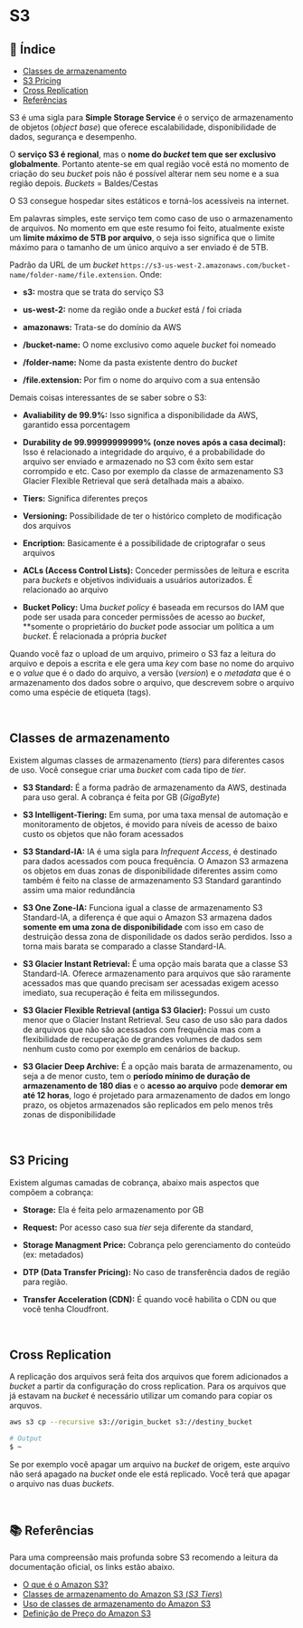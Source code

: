 # S3

## :pushpin: Índice

- [Classes de armazenamento](#classes-de-armazenamento)
- [S3 Pricing](#s3-princing)
- [Cross Replication](#cross-replication)
- [Referências](#book-referências)

S3 é uma sigla para **Simple Storage Service** é o serviço de armazenamento de objetos (*object base*) que oferece escalabilidade, disponibilidade de dados, segurança e desempenho.

O **serviço S3 é regional**, mas o **nome do *bucket* tem que ser exclusivo globalmente**. Portanto atente-se em qual região você está no momento de criação do seu *bucket* pois não é possível alterar nem seu nome e a sua região depois. *Buckets* = Baldes/Cestas

O S3 consegue hospedar sites estáticos e torná-los acessíveis na internet.

Em palavras simples, este serviço tem como caso de uso o armazenamento de arquivos. No momento em que este resumo foi feito, atualmente existe um **limite máximo de 5TB por arquivo**, o seja isso significa que o limite máximo para o tamanho de um único arquivo a ser enviado é de 5TB.

Padrão da URL de um *bucket* `https://s3-us-west-2.amazonaws.com/bucket-name/folder-name/file.extension`. Onde:

- **s3:** mostra que se trata do serviço S3

- **us-west-2:** nome da região onde a *bucket* está / foi criada

- **amazonaws:** Trata-se do domínio da AWS

- **/bucket-name:** O nome exclusivo como aquele *bucket* foi nomeado

- **/folder-name:** Nome da pasta existente dentro do *bucket*

- **/file.extension:** Por fim o nome do arquivo com a sua entensão

Demais coisas interessantes de se saber sobre o S3:

- **Avaliability de 99.9%:** Isso significa a disponibilidade da AWS, garantido essa porcentagem

- **Durability de 99.99999999999% (onze noves após a casa decimal):** Isso é relacionado a integridade do arquivo, é a probabilidade do arquivo ser enviado e armazenado no S3 com êxito sem estar corrompido e etc. Caso por exemplo da classe de armazenamento S3 Glacier Flexible Retrieval que será detalhada mais a abaixo.

- **Tiers:** Significa diferentes preços

- **Versioning:** Possibilidade de ter o histórico completo de modificação dos arquivos

- **Encription:** Basicamente é a possibilidade de criptografar o seus arquivos

- **ACLs (Access Control Lists):** Conceder permissões de leitura e escrita para *buckets* e objetivos individuais a usuários autorizados. É relacionado ao arquivo

- **Bucket Policy:** Uma *bucket policy* é baseada em recursos do IAM que pode ser usada para conceder permissões de acesso ao *bucket*, **somente o proprietário do *bucket* pode associar um política a um *bucket*. É relacionada a própria *bucket*

Quando você faz o upload de um arquivo, primeiro o S3 faz a leitura do arquivo e depois a escrita e ele gera uma *key* com base no nome do arquivo e o *value* que é o dado do arquivo, a versão (*version*) e o *metadata* que é o armazenamento dos dados sobre o arquivo, que descrevem sobre o arquivo como uma espécie de etiqueta (tags). 

<br />

## Classes de armazenamento

Existem algumas classes de armazenamento (*tiers*) para diferentes casos de uso. Você consegue criar uma *bucket* com cada tipo de *tier*.

- **S3 Standard:** É a forma padrão de armazenamento da AWS, destinada para uso geral. A cobrança é feita por GB (*GigaByte*)

- **S3 Intelligent-Tiering:** Em suma, por uma taxa mensal de automação e monitoramento de objetos, é movido para níveis de acesso de baixo custo os objetos que não foram acessados

- **S3 Standard-IA:** IA é uma sigla para *Infrequent Access*, é destinado para dados acessados com pouca frequência. O Amazon S3 armazena os objetos em duas zonas de disponibilidade diferentes assim como também é feito na classe de armazenamento S3 Standard garantindo assim uma maior redundância

- **S3 One Zone-IA:** Funciona igual a classe de armazenamento S3 Standard-IA, a diferença é que aqui o Amazon S3 armazena dados **somente em uma zona de disponibilidade** com isso em caso de destruição dessa zona de disponilidade os dados serão perdidos. Isso a torna mais barata se comparado a classe Standard-IA.

- **S3 Glacier Instant Retrieval:** É uma opção mais barata que a classe S3 Standard-IA. Oferece armazenamento para arquivos que são raramente acessados mas que quando precisam ser acessadas exigem acesso imediato, sua recuperação é feita em milissegundos.

- **S3 Glacier Flexible Retrieval (antiga S3 Glacier):** Possui um custo menor que o Glacier Instant Retrieval. Seu caso de uso são para dados de arquivos que não são acessados com frequência mas com a flexibilidade de recuperação de grandes volumes de dados sem nenhum custo como por exemplo em cenários de backup.

- **S3 Glacier Deep Archive:**  É a opção mais barata de armazenamento, ou seja a de menor custo, tem o **período mínimo de duração de armazenamento de 180 dias** e o **acesso ao arquivo** pode **demorar em até 12 horas**, logo é projetado para armazenamento de dados em longo prazo, os objetos armazenados são replicados em pelo menos três zonas de disponibilidade


<br />

## S3 Pricing

Existem algumas camadas de cobrança, abaixo mais aspectos que compõem a cobrança:

- **Storage:** Ela é feita pelo armazenamento por GB

- **Request:** Por acesso caso sua *tier* seja diferente da standard, 

- **Storage Managment Price:** Cobrança pelo gerenciamento do conteúdo (ex: metadados)

- **DTP (Data Transfer Pricing):** No caso de transferência dados de região para região.

- **Transfer Acceleration (CDN):** É quando você habilita o CDN ou que você tenha Cloudfront.

<br />

## Cross Replication

A replicação dos arquivos será feita dos arquivos que forem adicionados a *bucket* a partir da configuração do cross replication.
Para os arquivos que já estavam na *bucket* é necessário utilizar um comando para copiar os arquvos.

```Bash
aws s3 cp --recursive s3://origin_bucket s3://destiny_bucket

# Output
$ ~
```

Se por exemplo você apagar um arquivo na *bucket* de origem, este arquivo não será apagado na *bucket* onde ele está replicado. Você terá que apagar o arquivo nas duas *buckets*.

<br />

## :books: Referências

Para uma compreensão mais profunda sobre S3 recomendo a leitura da documentação oficial, os links estão abaixo.

- [O que é o Amazon S3?](https://docs.aws.amazon.com/pt_br/AmazonS3/latest/userguide/Welcome.html)
- [Classes de armazenamento do Amazon S3 (*S3 Tiers*)](https://aws.amazon.com/pt/s3/storage-classes/?nc=sn&loc=3)
- [Uso de classes de armazenamento do Amazon S3](https://docs.aws.amazon.com/pt_br/AmazonS3/latest/userguide/storage-class-intro.html)
- [Definição de Preço do Amazon S3](https://aws.amazon.com/pt/s3/pricing/)